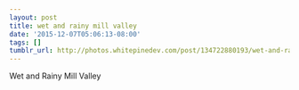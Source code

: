 ```yaml
---
layout: post
title: wet and rainy mill valley
date: '2015-12-07T05:06:13-08:00'
tags: []
tumblr_url: http://photos.whitepinedev.com/post/134722880193/wet-and-rainy-mill-valley
---
```

Wet and Rainy Mill Valley
